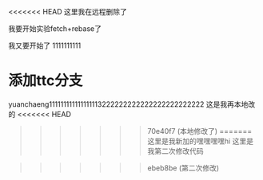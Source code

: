 <<<<<<< HEAD
这里我在远程删除了

我要开始实验fetch+rebase了



我又要开始了
1111111111


添加ttc分支
=======
yuanchaeng111111111111111113222222222222222222222222
这是我再本地改的
<<<<<<< HEAD
>>>>>>> 70e40f7 (本地修改了)
=======
这里是我新加的嘿嘿嘿嘿hi
这里是我第二次修改代码

>>>>>>> ebeb8be (第二次修改)
